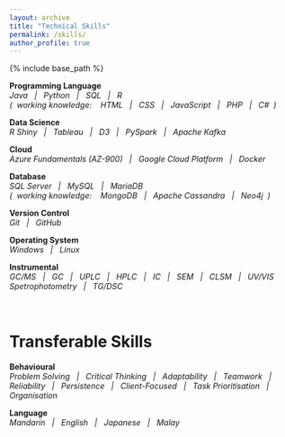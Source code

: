 ```yaml
---
layout: archive
title: "Technical Skills"
permalink: /skills/
author_profile: true
---
```


{% include base_path %}

**Programming Language**<br>
<span style="text-align: justify;"><em>Java &nbsp;&nbsp;&#124;&nbsp;&nbsp; Python &nbsp;&nbsp;&#124;&nbsp;&nbsp; SQL &nbsp;&nbsp;&#124;&nbsp;&nbsp; R</em></span><br>
<span style="text-align: justify;"><em>(&nbsp; working knowledge: &nbsp;&nbsp; HTML &nbsp;&nbsp;&#124;&nbsp;&nbsp; CSS &nbsp;&nbsp;&#124;&nbsp;&nbsp; JavaScript &nbsp;&nbsp;&#124;&nbsp;&nbsp; PHP &nbsp;&nbsp;&#124;&nbsp;&nbsp; C# &nbsp;)</em></span>

**Data Science**<br>
<span style="text-align: justify;"><em>R Shiny &nbsp;&nbsp;&#124;&nbsp;&nbsp; Tableau &nbsp;&nbsp;&#124;&nbsp;&nbsp; D3 &nbsp;&nbsp;&#124;&nbsp;&nbsp; PySpark &nbsp;&nbsp;&#124;&nbsp;&nbsp; Apache Kafka</em></span>

**Cloud**<br>
<span style="text-align: justify;"><em>Azure Fundamentals (AZ-900) &nbsp;&nbsp;&#124;&nbsp;&nbsp; Google Cloud Platform &nbsp;&nbsp;&#124;&nbsp;&nbsp; Docker</em></span>

**Database**<br>
<span style="text-align: justify;"><em>SQL Server &nbsp;&nbsp;&#124;&nbsp;&nbsp; MySQL &nbsp;&nbsp;&#124;&nbsp;&nbsp; MariaDB</em></span><br>
<span style="text-align: justify;"><em>(&nbsp; working knowledge: &nbsp;&nbsp; MongoDB &nbsp;&nbsp;&#124;&nbsp;&nbsp; Apache Cassandra &nbsp;&nbsp;&#124;&nbsp;&nbsp; Neo4j &nbsp;)</em></span>

**Version Control**<br>
<span style="text-align: justify;"><em>Git &nbsp;&nbsp;&#124;&nbsp;&nbsp; GitHub</em></span>

**Operating System**<br>
<span style="text-align: justify;"><em>Windows &nbsp;&nbsp;&#124;&nbsp;&nbsp; Linux</em></span>

**Instrumental**<br>
<span style="text-align: justify;"><em>GC/MS &nbsp;&nbsp;&#124;&nbsp;&nbsp; GC &nbsp;&nbsp;&#124;&nbsp;&nbsp; UPLC &nbsp;&nbsp;&#124;&nbsp;&nbsp; HPLC &nbsp;&nbsp;&#124;&nbsp;&nbsp; IC &nbsp;&nbsp;&#124;&nbsp;&nbsp; SEM &nbsp;&nbsp;&#124;&nbsp;&nbsp; CLSM &nbsp;&nbsp;&#124;&nbsp;&nbsp; UV/VIS Spetrophotometry &nbsp;&nbsp;&#124;&nbsp;&nbsp; TG/DSC</em></span><br><br><br>

# Transferable Skills

**Behavioural**<br>
<span style="text-align: justify;"><em>Problem Solving &nbsp;&nbsp;&#124;&nbsp;&nbsp; Critical Thinking &nbsp;&nbsp;&#124;&nbsp;&nbsp; Adaptability &nbsp;&nbsp;&#124;&nbsp;&nbsp; Teamwork &nbsp;&nbsp;&#124;&nbsp;&nbsp; Reliability &nbsp;&nbsp;&#124;&nbsp;&nbsp; Persistence &nbsp;&nbsp;&#124;&nbsp;&nbsp; Client-Focused &nbsp;&nbsp;&#124;&nbsp;&nbsp; Task Prioritisation &nbsp;&nbsp;&#124;&nbsp;&nbsp; Organisation</em></span>

**Language**<br>
<span style="text-align: justify;"><em>Mandarin &nbsp;&nbsp;&#124;&nbsp;&nbsp; English &nbsp;&nbsp;&#124;&nbsp;&nbsp; Japanese &nbsp;&nbsp;&#124;&nbsp;&nbsp; Malay</em></span><br><br>
